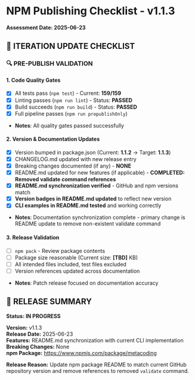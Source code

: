 # NPM Publishing Checklist - v1.1.3

**Assessment Date: 2025-06-23**

## 🔄 **ITERATION UPDATE CHECKLIST**

### 🔍 **PRE-PUBLISH VALIDATION**

#### 1. **Code Quality Gates**

- [x] All tests pass (`npm test`) - Current: **159/159**
- [x] Linting passes (`npm run lint`) - Status: **PASSED**
- [x] Build succeeds (`npm run build`) - Status: **PASSED**
- [x] Full pipeline passes (`npm run prepublishOnly`)
- **Notes**: All quality gates passed successfully

#### 2. **Version & Documentation Updates**

- [x] Version bumped in package.json (Current: **1.1.2** → Target: **1.1.3**)
- [x] CHANGELOG.md updated with new release entry
- [x] Breaking changes documented (if any) - **NONE**
- [x] README.md updated for new features (if applicable) - **COMPLETED: Removed validate command references**
- [x] **README.md synchronization verified** - GitHub and npm versions match
- [x] **Version badges in README.md updated** to reflect new version
- [x] **CLI examples in README.md tested** and working correctly
- **Notes**: Documentation synchronization complete - primary change is README update to remove non-existent validate command

#### 3. **Release Validation**

- [ ] `npm pack` - Review package contents
- [ ] Package size reasonable (Current size: **[TBD]** KB)
- [ ] All intended files included, test files excluded
- [ ] Version references updated across documentation
- **Notes**: Patch release focused on documentation accuracy

## 🎯 **RELEASE SUMMARY**

**Status: IN PROGRESS**

**Version:** v1.1.3  
**Release Date:** 2025-06-23  
**Features:** README.md synchronization with current CLI implementation  
**Breaking Changes:** None  
**npm Package:** https://www.npmjs.com/package/metacoding

**Release Reason:** Update npm package README to match current GitHub repository version and remove references to removed `validate` command.
